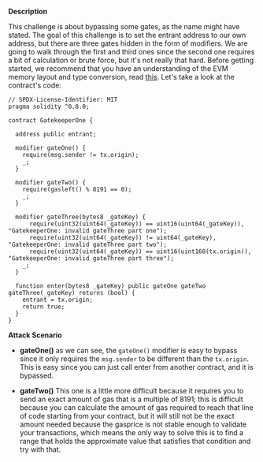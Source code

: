 **Description**

This challenge is about bypassing some gates, as the name might have stated. The goal of this challenge is to set the entrant address to our own address, but there are three gates hidden in the form of modifiers. We are going to walk through the first and third ones since the second one requires a bit of calculation or brute force, but it's not really that hard. Before getting started, we recommend that you have an understanding of the EVM memory layout and type conversion, read [this](https://betterprogramming.pub/solidity-tutorial-all-about-conversion-661130eb8bec).
Let's take a look at the contract's code:

```solidity=
// SPDX-License-Identifier: MIT
pragma solidity ^0.8.0;

contract GatekeeperOne {

  address public entrant;

  modifier gateOne() {
    require(msg.sender != tx.origin);
    _;
  }

  modifier gateTwo() {
    require(gasleft() % 8191 == 0);
    _;
  }

  modifier gateThree(bytes8 _gateKey) {
      require(uint32(uint64(_gateKey)) == uint16(uint64(_gateKey)), "GatekeeperOne: invalid gateThree part one");
      require(uint32(uint64(_gateKey)) != uint64(_gateKey), "GatekeeperOne: invalid gateThree part two");
      require(uint32(uint64(_gateKey)) == uint16(uint160(tx.origin)), "GatekeeperOne: invalid gateThree part three");
    _;
  }

  function enter(bytes8 _gateKey) public gateOne gateTwo gateThree(_gateKey) returns (bool) {
    entrant = tx.origin;
    return true;
  }
}
```
**Attack Scenario**
- **gateOne()** as we can see, the `gateOne()` modifier is easy to bypass since it only requires the `msg.sender` to be different than the `tx.origin`. This is easy since you can just call enter from another contract, and it is bypassed.

- **gateTwo()** This one is a little more difficult because it requires you to send an exact amount of gas that is a multiple of 8191; this is difficult because you can calculate the amount of gas required to reach that line of code starting from your contract, but it will still not be the exact amount needed because the gasprice is not stable enough to validate your transactions, which means the only way to solve this is to find a range that holds the approximate value that satisfies that condition and try with that.
